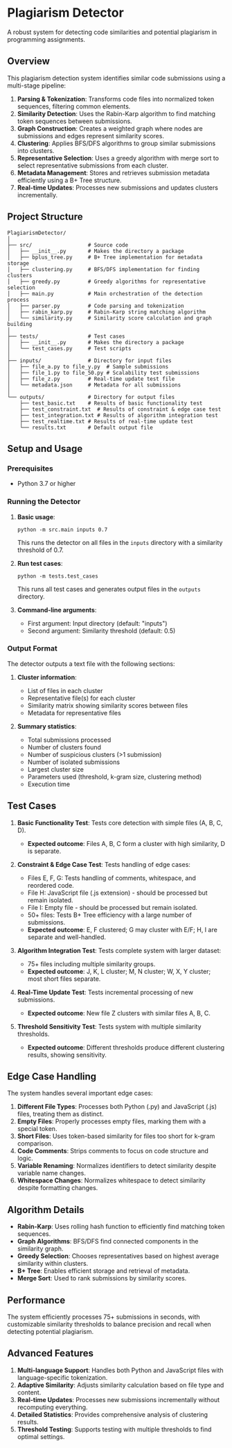# Plagiarism Detector

A robust system for detecting code similarities and potential plagiarism in programming assignments.

## Overview

This plagiarism detection system identifies similar code submissions using a multi-stage pipeline:

1. **Parsing & Tokenization**: Transforms code files into normalized token sequences, filtering common elements.
2. **Similarity Detection**: Uses the Rabin-Karp algorithm to find matching token sequences between submissions.
3. **Graph Construction**: Creates a weighted graph where nodes are submissions and edges represent similarity scores.
4. **Clustering**: Applies BFS/DFS algorithms to group similar submissions into clusters.
5. **Representative Selection**: Uses a greedy algorithm with merge sort to select representative submissions from each cluster.
6. **Metadata Management**: Stores and retrieves submission metadata efficiently using a B+ Tree structure.
7. **Real-time Updates**: Processes new submissions and updates clusters incrementally.

## Project Structure

```
PlagiarismDetector/
│
├── src/                  # Source code
│   ├── __init__.py       # Makes the directory a package
│   ├── bplus_tree.py     # B+ Tree implementation for metadata storage
│   ├── clustering.py     # BFS/DFS implementation for finding clusters
│   ├── greedy.py         # Greedy algorithms for representative selection
│   ├── main.py           # Main orchestration of the detection process
│   ├── parser.py         # Code parsing and tokenization
│   ├── rabin_karp.py     # Rabin-Karp string matching algorithm
│   └── similarity.py     # Similarity score calculation and graph building
│
├── tests/                # Test cases
│   ├── __init__.py       # Makes the directory a package
│   └── test_cases.py     # Test scripts
│
├── inputs/               # Directory for input files
│   ├── file_a.py to file_y.py  # Sample submissions
│   ├── file_1.py to file_50.py # Scalability test submissions
│   ├── file_z.py         # Real-time update test file
│   └── metadata.json     # Metadata for all submissions
│
└── outputs/              # Directory for output files
    ├── test_basic.txt    # Results of basic functionality test
    ├── test_constraint.txt  # Results of constraint & edge case test
    ├── test_integration.txt # Results of algorithm integration test
    ├── test_realtime.txt # Results of real-time update test
    └── results.txt       # Default output file
```

## Setup and Usage

### Prerequisites
- Python 3.7 or higher

### Running the Detector

1. **Basic usage**:
   ```
   python -m src.main inputs 0.7
   ```
   This runs the detector on all files in the `inputs` directory with a similarity threshold of 0.7.

2. **Run test cases**:
   ```
   python -m tests.test_cases
   ```
   This runs all test cases and generates output files in the `outputs` directory.

3. **Command-line arguments**:
   - First argument: Input directory (default: "inputs")
   - Second argument: Similarity threshold (default: 0.5)

### Output Format

The detector outputs a text file with the following sections:

1. **Cluster information**:
   - List of files in each cluster
   - Representative file(s) for each cluster
   - Similarity matrix showing similarity scores between files
   - Metadata for representative files

2. **Summary statistics**:
   - Total submissions processed
   - Number of clusters found
   - Number of suspicious clusters (>1 submission)
   - Number of isolated submissions
   - Largest cluster size
   - Parameters used (threshold, k-gram size, clustering method)
   - Execution time

## Test Cases

1. **Basic Functionality Test**: Tests core detection with simple files (A, B, C, D).
   - **Expected outcome**: Files A, B, C form a cluster with high similarity, D is separate.

2. **Constraint & Edge Case Test**: Tests handling of edge cases:
   - Files E, F, G: Tests handling of comments, whitespace, and reordered code.
   - File H: JavaScript file (.js extension) - should be processed but remain isolated.
   - File I: Empty file - should be processed but remain isolated.
   - 50+ files: Tests B+ Tree efficiency with a large number of submissions.
   - **Expected outcome**: E, F clustered; G may cluster with E/F; H, I are separate and well-handled.

3. **Algorithm Integration Test**: Tests complete system with larger dataset:
   - 75+ files including multiple similarity groups.
   - **Expected outcome**: J, K, L cluster; M, N cluster; W, X, Y cluster; most short files separate.

4. **Real-Time Update Test**: Tests incremental processing of new submissions.
   - **Expected outcome**: New file Z clusters with similar files A, B, C.

5. **Threshold Sensitivity Test**: Tests system with multiple similarity thresholds.
   - **Expected outcome**: Different thresholds produce different clustering results, showing sensitivity.

## Edge Case Handling

The system handles several important edge cases:

1. **Different File Types**: Processes both Python (.py) and JavaScript (.js) files, treating them as distinct.
2. **Empty Files**: Properly processes empty files, marking them with a special token.
3. **Short Files**: Uses token-based similarity for files too short for k-gram comparison.
4. **Code Comments**: Strips comments to focus on code structure and logic.
5. **Variable Renaming**: Normalizes identifiers to detect similarity despite variable name changes.
6. **Whitespace Changes**: Normalizes whitespace to detect similarity despite formatting changes.

## Algorithm Details

- **Rabin-Karp**: Uses rolling hash function to efficiently find matching token sequences.
- **Graph Algorithms**: BFS/DFS find connected components in the similarity graph.
- **Greedy Selection**: Chooses representatives based on highest average similarity within clusters.
- **B+ Tree**: Enables efficient storage and retrieval of metadata.
- **Merge Sort**: Used to rank submissions by similarity scores.

## Performance

The system efficiently processes 75+ submissions in seconds, with customizable similarity thresholds to balance precision and recall when detecting potential plagiarism.

## Advanced Features

1. **Multi-language Support**: Handles both Python and JavaScript files with language-specific tokenization.
2. **Adaptive Similarity**: Adjusts similarity calculation based on file type and content.
3. **Real-time Updates**: Processes new submissions incrementally without recomputing everything.
4. **Detailed Statistics**: Provides comprehensive analysis of clustering results.
5. **Threshold Testing**: Supports testing with multiple thresholds to find optimal settings.